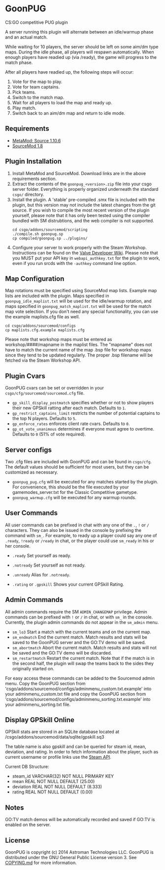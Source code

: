 GoonPUG
=======

CS:GO competitive PUG plugin

A server running this plugin will alternate between an idle/warmup phase and an actual match.

While waiting for 10 players, the server should be left on some aim/dm type maps.
During the idle phase, all players will respawn automatically.
When enough players have readied up (via /ready), the game will progress to the match phase.

After all players have readied up, the following steps will occur:

1. Vote for the map to play.
2. Vote for team captains.
3. Pick teams.
4. Switch to the match map.
5. Wait for all players to load the map and ready up.
6. Play match.
7. Switch back to an aim/dm map and return to idle mode.


Requirements
------------

- [MetaMod: Source 1.10.6](http://www.metamodsource.net/)
- [SourceMod 1.8](http://www.sourcemod.net/downloads.php)


Plugin Installation
-------------------

1.  Install MetaMod and SourceMod.
    Download links are in the above requirements section.
2.  Extract the contents of the `goonpug_<version>.zip` file into your csgo server folder.
    Everything is properly organized underneath the standard `csgo/` directory.
3.  Install the plugin.
    A 'stable' pre-compiled .smx file is included with the plugin, but this version may not include the latest changes from the git source.
    If you wish to compile the most recent version of the plugin yourself, please note that it has only been tested using the compiler bundled with SM distrubtions, and the web compiler is not supported.
    ```
    cd csgo/addons/sourcemod/scripting
    ./compile.sh goonpug.sp
    cp compiled/goonpug.sp ../plugins/
    ```
4.  Configure your server to work properly with the Steam Workshop.
    Instructions can be found on the [Valve Developer Wiki](https://developer.valvesoftware.com/wiki/CSGO_Workshop_For_Server_Operators#How_to_host_workshop_maps_with_a_CS:GO_dedicated_server).
    Please note that you MUST put your API key in `webapi_authkey.txt` for the plugin to work, even if you run srcds with the `-authkey` command line option.


Map Configuration
-----------------

Map rotations must be specified using SourceMod map lists.
Example map lists are included with the plugin.
Maps specified in `goonpug_idle_maplist.txt` will be used for the idle/warmup rotation, and maps specified in `goonpug_match_maplist.txt` will be used for the match map vote selection.
If you don't need any special functionality, you can use the example maplists.cfg file as well.
```
cd csgo/addons/sourcemod/configs
cp maplists.cfg.example maplists.cfg
```
Please note that workshop maps must be entered as workshop/####/mapname in the maplist files.
The "mapname" does not have to match the current name of the map .bsp file for workshop maps since they tend to be updated regularly.
The proper .bsp filename will be fetched via the Steam Workshop API.


Plugin Cvars
------------

GoonPUG cvars can be set or overridden in your `csgo/cfg/sourcemod/sourcemod.cfg` file.

-   `gp_skill_display_postmatch` specifies whether or not to show players their new GPSkill ratting after each match. Defaults to `1`.
-   `gp_restrict_captains_limit` restricts the number of potential captains to the top N players. Defaults to `5`.
-   `gp_enforce_rates` enforces client rate cvars. Defaults to `0`.
-   `gp_ot_vote_unanimous` determines if everyone must agree to overtime. Defaults to `0` (51% of vote required).


Server configs
--------------

Two .cfg files are included with GoonPUG and can be found in `csgo/cfg`.
The default values should be sufficient for most users, but they can be customized as necessary.

-   `goonpug_pug.cfg` will be executed for any matches started by the plugin.
    For convenience, this should be the file executed by your gamemodes_server.txt for the Classic Competitive gametype.
-   `goonpug_warmup.cfg` will be executed for any warmup rounds.


User Commands
-------------

All user commands can be prefixed in chat with any one of the `.`, `!` or `/` characters.
They can also be issued in the console by prefixing the command with `sm_`.
For example, to ready up a player could say any one of `.ready`, `!ready` or `/ready` in chat, or the player could use `sm_ready` in his or her console.

-   `.ready` Set yourself as ready.
-   `.notready` Set yourself as not ready.
-   `.unready` Alias for `.notready`.

-   `.rating` or `.gpskill` Shows your current GPSkill Rating.


Admin Commands
--------------

All admin commands require the SM `ADMIN_CHANGEMAP` privilege.
Admin commands can be prefixed with `!` or `/` in chat, or with `sm_` in the console.
Currently, the plugin admin commands do not appear in the `sm_admin` menu.

-   `sm_lo3` Start a match with the current teams and on the current map.
-   `sm_endmatch` End the current match.
    Match results and stats will be saved to the GoonPUG server and the GO:TV demo will be saved.
-   `sm_abortmatch` Abort the current match.
    Match results and stats will not be saved and the GO:TV demo will be discarded.
-   `sm_restartmatch` Restart the current match.
    Note that if the match is in the second half, the plugin will swap the teams back to the sides they originally started on.
    
For easy access these commands can be added to the Sourcemod admin menu. 
Copy the GoonPUG section from 'csgo/addons/sourcemod/configs/adminmenu_custom.txt.example' into your adminmenu_custom.txt file and copy the GoonPUG section from 'csgo/addons/sourcemod/configs/adminmenu_sorting.txt.example' into your adminmenu_sorting.txt file.


Display GPSkill Online
----------------------

GPSkill stats are stored in an SQLite database located at /csgo/addons/sourcemod/data/sqlite/gpskill.sq3

The table name is also gpskill and can be queried for steam id, mean, deviation, and rating. 
In order to fetch information about the player, such as current username or profile links use the [Steam API](https://developer.valvesoftware.com/wiki/Steam_Web_API).

Current DB Structure:

- steam_id     VARCHAR(32)  NOT NULL PRIMARY KEY
- mean         REAL         NOT NULL DEFAULT (25.00)
- deviation    REAL         NOT NULL DEFAULT (8.333)
- rating       REAL         NOT NULL DEFAULT (0.00)


Notes
-----

GO:TV match demos will be automatically recorded and saved if GO:TV is enabled on the server.


License
-------
GoonPUG is copyright (c) 2014 Astroman Technologies LLC.
GoonPUG is distributed under the GNU General Public License version 3.
See [COPYING.md](https://github.com/goonpug/goonpug/blob/master/COPYING.md) for more information.

